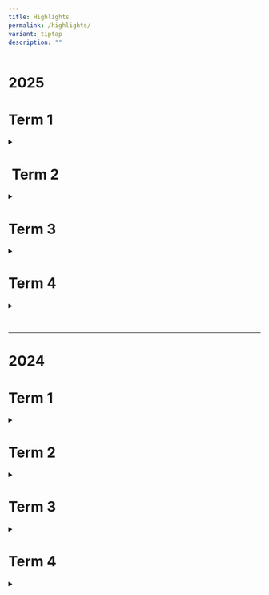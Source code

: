 ```yaml
---
title: Highlights
permalink: /highlights/
variant: tiptap
description: ""
---
```

<h1><strong>2025</strong></h1>
<h1><strong>Term 1</strong></h1>
<div data-type="detailGroup" class="isomer-accordion-group isomer-accordion isomer-accordion-white">
<details class="isomer-details">
<summary></summary>
<div data-type="detailsContent" class="isomer-details-content">
<div class="isomer-image-wrapper">
<img style="width: 100%" height="auto" width="100%" alt="" src="/images/2025/Highlights/20250102_Primary_1_First_Day_of_School.jpg">
</div>
<p></p>
<div class="isomer-image-wrapper">
<img style="width: 100%" height="auto" width="100%" alt="" src="/images/2025/Highlights/20250128_Chinese_New_Year_Celebration.jpg">
</div>
<div class="isomer-image-wrapper">
<img style="width: 100%" height="auto" width="100%" alt="" src="/images/2025/Highlights/200250203_P1_and_P2_Extensive_Reading_Programme.jpg">
</div>
<div class="isomer-image-wrapper">
<img style="width: 100%" height="auto" width="100%" alt="" src="/images/2025/Highlights/20250203_LLB_Election.jpg">
</div>
<div class="isomer-image-wrapper">
<img style="width: 100%" height="auto" width="100%" alt="" src="/images/2025/Highlights/20250214_Buddy_Up_Day.jpg">
</div>
</div>
</details>
</div>
<h1>&nbsp;<strong>Term 2</strong></h1>
<div data-type="detailGroup" class="isomer-accordion-group isomer-accordion isomer-accordion-white">
<details class="isomer-details">
<summary></summary>
<div data-type="detailsContent" class="isomer-details-content">
<div class="isomer-image-wrapper">
<img style="width: 100%" height="auto" width="100%" alt="" src="/images/2025/Highlights/20250312_P3_LJ_to_Bird_Paradise_Page_1.jpg">
</div>
<div class="isomer-image-wrapper">
<img style="width: 100%" height="auto" width="100%" alt="" src="/images/2025/Highlights/20250312_P3_LJ_to_Bird_Paradise_Page_2.jpg">
</div>
<div class="isomer-image-wrapper">
<img style="width: 100%" height="auto" width="100%" alt="" src="/images/2025/Highlights/20250402_LSS_BKK_Visit_Page_1.jpg">
</div>
<div class="isomer-image-wrapper">
<img style="width: 100%" height="auto" width="100%" alt="" src="/images/2025/Highlights/20250402_LSS_BKK_Visit_Page_2.jpg">
</div>
<div class="isomer-image-wrapper">
<img style="width: 100%" height="auto" width="100%" alt="" src="/images/2025/Highlights/20250407_Hari_Raya_Celebration_Page_1.jpg">
</div>
<div class="isomer-image-wrapper">
<img style="width: 100%" height="auto" width="100%" alt="" src="/images/2025/Highlights/20250407_Hari_Raya_Celebration_Page_2.jpg">
</div>
<div class="isomer-image-wrapper">
<img style="width: 100%" height="auto" width="100%" alt="" src="/images/2025/Highlights/20250419_Earth_Day.jpg">
</div>
</div>
</details>
</div>
<h1><strong>Term 3</strong></h1>
<div data-type="detailGroup" class="isomer-accordion-group isomer-accordion isomer-accordion-white">
<details class="isomer-details">
<summary></summary>
<div data-type="detailsContent" class="isomer-details-content">
<p></p>
</div>
</details>
</div>
<h1><strong>Term 4</strong></h1>
<div data-type="detailGroup" class="isomer-accordion-group isomer-accordion isomer-accordion-white">
<details class="isomer-details">
<summary></summary>
<div data-type="detailsContent" class="isomer-details-content">
<p></p>
</div>
</details>
</div>
<p></p>
<p></p>
<p>
<br>
</p>
<hr>
<h1><strong>2024</strong></h1>
<h1><strong>Term 1</strong></h1>
<div data-type="detailGroup" class="isomer-accordion-group isomer-accordion isomer-accordion-white">
<details class="isomer-details">
<summary></summary>
<div data-type="detailsContent" class="isomer-details-content">
<div class="isomer-image-wrapper">
<img style="width: 100%" height="auto" width="100%" alt="" src="/images/Gallery/Chinese_New_Year_Celebrations.jpg">
</div>
<div class="isomer-image-wrapper">
<img style="width: 100%" height="auto" width="100%" alt="" src="/images/Gallery/EL_Extensive_Reading_Programme__Primary_1_and_Primary_2_.jpg">
</div>
</div>
</details>
</div>
<h1><strong>Term 2</strong></h1>
<div data-type="detailGroup" class="isomer-accordion-group isomer-accordion isomer-accordion-white">
<details class="isomer-details">
<summary></summary>
<div data-type="detailsContent" class="isomer-details-content">
<div class="isomer-image-wrapper">
<img style="width: 100%" height="auto" width="100%" alt="" src="/images/Gallery/Learning_Journey_to_Bird_Paradise__Primary_3__Page_1.jpg">
</div>
<div class="isomer-image-wrapper">
<img style="width: 100%" height="auto" width="100%" alt="" src="/images/Gallery/Learning_Journey_to_Bird_Paradise__Primary_3__Page_2.jpg">
</div>
<div class="isomer-image-wrapper">
<img style="width: 100%" height="auto" width="100%" alt="" src="/images/Gallery/Singapore_Youth_Festival_Arts_Presentation_2024_Page_1.jpg">
</div>
<div class="isomer-image-wrapper">
<img style="width: 100%" height="auto" width="100%" alt="" src="/images/Gallery/Singapore_Youth_Festival_Arts_Presentation_2024_Page_2.jpg">
</div>
<div class="isomer-image-wrapper">
<img style="width: 100%" height="auto" width="100%" alt="" src="/images/Gallery/Singapore_Youth_Festival_Arts_Presentation_2024_Page_3.jpg">
</div>
<div class="isomer-image-wrapper">
<img style="width: 100%" height="auto" width="100%" alt="" src="/images/Gallery/Singapore_Youth_Festival_Arts_Presentation_2024_Page_4.jpg">
</div>
<div class="isomer-image-wrapper">
<img style="width: 100%" height="auto" width="100%" alt="" src="/images/Gallery/CCA_Experience_Day_2024.jpg">
</div>
<div class="isomer-image-wrapper">
<img style="width: 100%" height="auto" width="100%" alt="" src="/images/Gallery/Hari_Raya_Celebrations.jpg">
</div>
<p>
<br>
</p>
<div class="isomer-image-wrapper">
<img style="width: 100%" height="auto" width="100%" alt="" src="/images/Gallery/Earth_Week_April_2024_Page_2.jpg">
</div>
<div class="isomer-image-wrapper">
<img style="width: 100%" height="auto" width="100%" alt="" src="/images/Gallery/Harmony_Art_Exhibition.jpg">
</div>
</div>
</details>
</div>
<h1><strong>Term 3</strong></h1>
<div data-type="detailGroup" class="isomer-accordion-group isomer-accordion isomer-accordion-white">
<details class="isomer-details">
<summary></summary>
<div data-type="detailsContent" class="isomer-details-content">
<div class="isomer-image-wrapper">
<img style="width: 100%" height="auto" width="100%" alt="" src="/images/Gallery/P6_Learning_Journey_SBWR___LKCNHM.jpg">
</div>
<div class="isomer-image-wrapper">
<img style="width: 100%" height="auto" width="100%" alt="" src="/images/Gallery/P5_NE_Show_2024.jpg">
</div>
<p></p>
<div class="isomer-image-wrapper">
<img style="width: 100%" height="auto" width="100%" alt="" src="/images/Gallery/Primary_3_Physical_Education_Outdoor_Education_Learning_Journey.jpg">
</div>
<div class="isomer-image-wrapper">
<img style="width: 100%" height="auto" width="100%" alt="" src="/images/Gallery/Primary_4_Road_Safety_Traffic_Games.jpg">
</div>
<div class="isomer-image-wrapper">
<img style="width: 100%" height="auto" width="100%" alt="" src="/images/Gallery/P3_LJ_to_Sentosa_Marine_Conservation.jpg">
</div>
<div class="isomer-image-wrapper">
<img style="width: 100%" height="auto" width="100%" alt="" src="/images/Gallery/Racial_Harmony_Day_2024.jpg">
</div>
<div class="isomer-image-wrapper">
<img style="width: 100%" height="auto" width="100%" alt="" src="/images/Gallery/ReadFest_Writeup_2024_Page_1.jpg">
</div>
<div class="isomer-image-wrapper">
<img style="width: 100%" height="auto" width="100%" alt="" src="/images/Gallery/ReadFest_Writeup_2024_Page_2.jpg">
</div>
<div class="isomer-image-wrapper">
<img style="width: 100%" height="auto" width="100%" alt="" src="/images/Gallery/Visit_to_MWS_Bethany_Home_Scouts_and_Brownies.jpg">
</div>
<div class="isomer-image-wrapper">
<img style="width: 100%" height="auto" width="100%" alt="" src="/images/Gallery/W2_Virtual_Learning_Journey_for_Primary_4_TL_Students.jpg">
</div>
<div class="isomer-image-wrapper">
<img style="width: 100%" height="auto" width="100%" alt="" src="/images/Gallery/P1_LJ_to_River_Wonders.jpg">
</div>
<div class="isomer-image-wrapper">
<img style="width: 100%" height="auto" width="100%" alt="" src="/images/Gallery/Talking_Titans_visit_to_PCF_Sparkletots.jpg">
</div>
<div class="isomer-image-wrapper">
<img style="width: 100%" height="auto" width="100%" alt="" src="/images/Gallery/P2_LJ_to_Gardens_by_the_Bay.jpg">
</div>
<div class="isomer-image-wrapper">
<img style="width: 100%" height="auto" width="100%" alt="" src="/images/Gallery/National_Day_Celebration.jpg">
</div>
<div class="isomer-image-wrapper">
<img style="width: 100%" height="auto" width="100%" alt="" src="/images/Gallery/National_Day_Celebration___Limbang.jpg">
</div>
<div class="isomer-image-wrapper">
<img style="width: 100%" height="auto" width="100%" alt="" src="/images/Gallery/P2_Learning_Journey_to_Changi_Airport.jpg">
</div>
<div class="isomer-image-wrapper">
<img style="width: 100%" height="auto" width="100%" alt="" src="/images/Gallery/P1_LJ_to_Supermarket___Crest_Secondary.jpg">
</div>
<div class="isomer-image-wrapper">
<img style="width: 100%" height="auto" width="100%" alt="" src="/images/Gallery/Primary_3_Games_Day.jpg">
</div>
<div class="isomer-image-wrapper">
<img style="width: 100%;" height="auto" width="100%" alt="" src="/images/Gallery/Teachers_Day.jpg">
</div>
</div>
</details>
</div>
<h1><strong>Term 4</strong></h1>
<div data-type="detailGroup" class="isomer-accordion-group isomer-accordion isomer-accordion-white">
<details class="isomer-details">
<summary></summary>
<div data-type="detailsContent" class="isomer-details-content">
<div class="isomer-image-wrapper">
<img style="width: 100%" height="auto" width="100%" alt="" src="/images/Gallery/P5_LLB_VIA_Outreach_Page_1.jpg">
</div>
<div class="isomer-image-wrapper">
<img style="width: 100%" height="auto" width="100%" alt="" src="/images/Gallery/P5_LLB_VIA_Outreach_Page_2.jpg">
</div>
<div class="isomer-image-wrapper">
<img style="width: 100%" height="auto" width="100%" alt="" src="/images/Gallery/LOVE_Programme_during_recess.jpg">
</div>
<div class="isomer-image-wrapper">
<img style="width: 100%" height="auto" width="100%" alt="" src="/images/Gallery/Primary_2_VIA_Project_Page_1.jpg">
</div>
<div class="isomer-image-wrapper">
<img style="width: 100%" height="auto" width="100%" alt="" src="/images/Gallery/Primary_2_VIA_Project_Page_2.jpg">
</div>
<div class="isomer-image-wrapper">
<img style="width: 100%" height="auto" width="100%" alt="" src="/images/Gallery/Children_s_Day_Celebration_Page_1.jpg">
</div>
<div class="isomer-image-wrapper">
<img style="width: 100%" height="auto" width="100%" alt="" src="/images/Gallery/Children_s_Day_Celebration_Page_2.jpg">
</div>
<p></p>
</div>
</details>
</div>
<p></p>